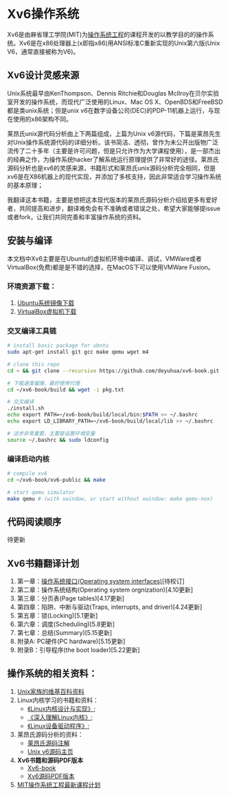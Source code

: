 <!--
  Title: Xv6 book
  Description: 现代X86版本的unix v6的教学操作系统
  Author: deyuhua@gmail.com
  -->

# Xv6操作系统
Xv6是由麻省理工学院(MIT)为[操作系统工程](https://ocw.mit.edu/courses/electrical-engineering-and-computer-science/6-828-operating-system-engineering-fall-2012/index.htm)的课程开发的以教学目的的操作系统。Xv6是在x86处理器上(x即指x86)用ANSI标准C重新实现的Unix第六版(Unix V6，通常直接被称为V6)。

## Xv6设计灵感来源
Unix系统最早由KenThompson、Dennis Ritchie和Douglas McIlroy在贝尔实验室开发的操作系统，而现代广泛使用的Linux、Mac OS X、OpenBDS和FreeBSD都是类unix系统；但是unix v6在数字设备公司(DEC)的PDP-11机器上运行，与现在使用的x86架构不同。

莱昂氏unix源代码分析由上下两篇组成，上篇为Unix v6源代码，下篇是莱昂先生对Unix操作系统源代码的详细分析。该书简洁、透彻，曾作为未公开出版物广泛流传了二十多年（主要是许可问题，但是只允许作为大学课程使用），是一部杰出的经典之作，为操作系统hacker了解系统运行原理提供了非常好的途径。莱昂氏源码分析也是xv6的灵感来源，书籍形式和莱昂氏unix源码分析完全相同，但是xv6是在X86机器上的现代实现，并添加了多核支持，因此非常适合学习操作系统的基本原理；

我翻译这本书籍，主要是想把这本现代版本的莱昂氏源码分析介绍给更多有爱好者，共同提高和进步，翻译难免会有不准确或者错误之处，希望大家能够提issue或者fork，让我们共同完善和丰富操作系统的资料。

## 安装与编译
本文档中Xv6主要是在Ubuntu的虚拟机环境中编译、调试，VMWare或者VirtualBox(免费)都是是不错的选择，在MacOS下可以使用VMWare Fusion。

### 环境资源下载：

1. [Ubuntu系统镜像下载](https://www.ubuntu.com/download)
2. [VirtualBox虚拟机下载](https://www.virtualbox.org/wiki/Downloads)

### 交叉编译工具链

```bash
# install basic package for ubntu
sudo apt-get install git gcc make qemu wget m4

# clone this repo
cd ~ && git clone --recursive https://github.com/deyuhua/xv6-book.git

# 下载速度偏慢，最好使用代理
cd ~/xv6-book/build && wget -i pkg.txt 

# 交叉编译
./install.sh
echo export PATH=~/xv6-book/build/local/bin:$PATH >> ~/.bashrc
echo export LD_LIBRARY_PATH=~/xv6-book/build/local/lib >> ~/.bashrc

# 这步非常重要，主要是设置环境变量
source ~/.bashrc && sudo ldconfig
```

### 编译启动内核

```bash
# compile xv6
cd ~/xv6-book/xv6-public && make

# start qemu simulator
make qemu # (with xwindow, or start without xwindow: make qemu-nox)

```

## 代码阅读顺序

待更新


## Xv6书籍翻译计划

1. 第一章：[操作系统接口(Operating system interfaces)](https://github.com/deyuhua/xv6-book/blob/master/book/zh/chap01.md)[待校订]
2. 第二章：操作系统结构(Operating system orgnization)[4.10更新]
3. 第三章：分页表(Page tables)[4.17更新]
4. 第四章：陷阱、中断与驱动(Traps, interrupts, and driver)[4.24更新]
5. 第五章：锁(Locking)[5.1更新]
6. 第六章：调度(Scheduling)[5.8更新]
7. 第七章：总结(Summary)[5.15更新]
8. 附录A: PC硬件(PC hardware)[5.15更新]
9. 附录B：引导程序(the boot loader)[5.22更新]

## 操作系统的相关资料：

1. [Unix家族的维基百科资料](https://zh.wikipedia.org/wiki/UNIX；)
2. Linux内核学习的书籍和资料：
   - [《Linux内核设计与实现》](https://book.douban.com/subject/5503292/);
   - [《深入理解Linux内核》](https://book.douban.com/subject/1767120/);
   - [《Linux设备驱动程序》](https://book.douban.com/subject/1420480/);
3. 莱昂氏源码分析的资料：
   - [莱昂氏源码注解](http://www.lemis.com/grog/Documentation/Lions/)
   - [Unix v6源码主页](http://v6.cuzuco.com/)
4. **Xv6书籍和源码PDF版本**
   - [Xv6-book](./book/en/book-rev9.pdf)
   - [Xv6源码PDF版本](./book/en/xv6-rev9.pdf)
5. [MIT操作系统工程最新课程计划](https://pdos.csail.mit.edu/6.828/2016/schedule.html)


<meta name='keywords' content='Xv6, mit, operation system, unix v6, qemu'>
